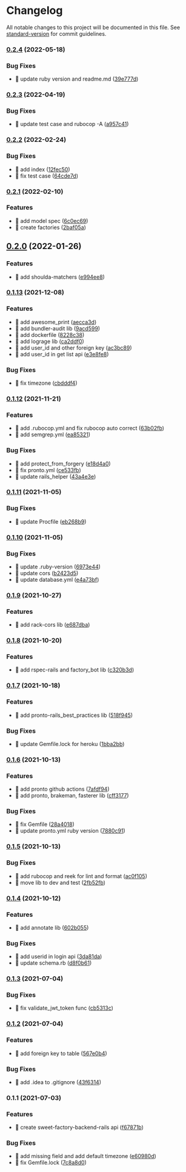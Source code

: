 # Changelog

All notable changes to this project will be documented in this file. See [standard-version](https://github.com/conventional-changelog/standard-version) for commit guidelines.

### [0.2.4](https://github.com/yeukfei02/sweet-factory-backend-rails/compare/v0.2.3...v0.2.4) (2022-05-18)


### Bug Fixes

* 🐛 update ruby version and readme.md ([39e777d](https://github.com/yeukfei02/sweet-factory-backend-rails/commit/39e777df28120462da919ed17cce39a8c52969bf))

### [0.2.3](https://github.com/yeukfei02/sweet-factory-backend-rails/compare/v0.2.2...v0.2.3) (2022-04-19)


### Bug Fixes

* 🐛 update test case and rubocop -A ([a957c41](https://github.com/yeukfei02/sweet-factory-backend-rails/commit/a957c4165b9f3c1bcf200ef104bcd7a79f57e625))

### [0.2.2](https://github.com/yeukfei02/sweet-factory-backend-rails/compare/v0.2.1...v0.2.2) (2022-02-24)


### Bug Fixes

* 🐛 add index ([12fec50](https://github.com/yeukfei02/sweet-factory-backend-rails/commit/12fec50b9e247e4fc82139cbb80b3618bfe80dbf))
* 🐛 fix test case ([64cde7d](https://github.com/yeukfei02/sweet-factory-backend-rails/commit/64cde7d162144c5631bfaf21dcf4b544fdaed699))

### [0.2.1](https://github.com/yeukfei02/sweet-factory-backend-rails/compare/v0.2.0...v0.2.1) (2022-02-10)


### Features

* 🎸 add model spec ([6c0ec69](https://github.com/yeukfei02/sweet-factory-backend-rails/commit/6c0ec69702bbabf4fd064756ed387ecbb46c370a))
* 🎸 create factories ([2baf05a](https://github.com/yeukfei02/sweet-factory-backend-rails/commit/2baf05aaa7a448af487065a4de7b64546acdc518))

## [0.2.0](https://github.com/yeukfei02/sweet-factory-backend-rails/compare/v0.1.13...v0.2.0) (2022-01-26)


### Features

* 🎸 add shoulda-matchers ([e994ee8](https://github.com/yeukfei02/sweet-factory-backend-rails/commit/e994ee8b48083359c93340af7bc70b8a7557f545))

### [0.1.13](https://github.com/yeukfei02/sweet-factory-backend-rails/compare/v0.1.12...v0.1.13) (2021-12-08)


### Features

* 🎸 add awesome_print ([aecca3d](https://github.com/yeukfei02/sweet-factory-backend-rails/commit/aecca3d8a52878e84c4f7ec246ddb5a6c7204cd1))
* 🎸 add bundler-audit lib ([9acd599](https://github.com/yeukfei02/sweet-factory-backend-rails/commit/9acd5997631072885ea2ea3535b73ce251613053))
* 🎸 add dockerfile ([8228c38](https://github.com/yeukfei02/sweet-factory-backend-rails/commit/8228c3805ca95b63983405ba56f55702752e4064))
* 🎸 add lograge lib ([ca2ddf0](https://github.com/yeukfei02/sweet-factory-backend-rails/commit/ca2ddf02a1aa4e3f53af029c8ce9f3374ed148a0))
* 🎸 add user_id and other foreign key ([ac3bc89](https://github.com/yeukfei02/sweet-factory-backend-rails/commit/ac3bc89f4de78ef80d9eeae9b55b7a81bef1d0a9))
* 🎸 add user_id in get list api ([e3e8fe8](https://github.com/yeukfei02/sweet-factory-backend-rails/commit/e3e8fe899d367bb01454bd03485c7711c9808fb3))


### Bug Fixes

* 🐛 fix timezone ([cbdddf4](https://github.com/yeukfei02/sweet-factory-backend-rails/commit/cbdddf4ebaad1f65a59922ce856d10099c73e247))

### [0.1.12](https://github.com/yeukfei02/sweet-factory-backend-rails/compare/v0.1.11...v0.1.12) (2021-11-21)


### Features

* 🎸 add .rubocop.yml and fix rubocop auto correct ([63b02fb](https://github.com/yeukfei02/sweet-factory-backend-rails/commit/63b02fbd3730fb749063d7fcc86c04291c28db4e))
* 🎸 add semgrep.yml ([ea85321](https://github.com/yeukfei02/sweet-factory-backend-rails/commit/ea853215ab0e6217d31fcfe3c8b2748d0827d0b9))


### Bug Fixes

* 🐛 add protect_from_forgery ([e18d4a0](https://github.com/yeukfei02/sweet-factory-backend-rails/commit/e18d4a0ddf1e5747ea0d604776ff0cd1ac1b3967))
* 🐛 fix pronto.yml ([ce533fb](https://github.com/yeukfei02/sweet-factory-backend-rails/commit/ce533fb2d47e6a28d2e365927b8359cb80cc51ed))
* 🐛 update rails_helper ([43a4e3e](https://github.com/yeukfei02/sweet-factory-backend-rails/commit/43a4e3e01df12ff15a8254125968e54855b686e4))

### [0.1.11](https://github.com/yeukfei02/sweet-factory-backend-rails/compare/v0.1.10...v0.1.11) (2021-11-05)


### Bug Fixes

* 🐛 update Procfile ([eb268b9](https://github.com/yeukfei02/sweet-factory-backend-rails/commit/eb268b9596ccdb89ca2b790cc0e97398db313c07))

### [0.1.10](https://github.com/yeukfei02/sweet-factory-backend-rails/compare/v0.1.9...v0.1.10) (2021-11-05)


### Bug Fixes

* 🐛 update .ruby-version ([6973e44](https://github.com/yeukfei02/sweet-factory-backend-rails/commit/6973e4406430aead9b6d31a4286e541f7c7ec4f9))
* 🐛 update cors ([b2423d5](https://github.com/yeukfei02/sweet-factory-backend-rails/commit/b2423d5864ec8c561a08090e5a2d28c01c0c70f2))
* 🐛 update database.yml ([e4a73bf](https://github.com/yeukfei02/sweet-factory-backend-rails/commit/e4a73bf2e7d881ee309cc6462266a616a00347d3))

### [0.1.9](https://github.com/yeukfei02/sweet-factory-backend-rails/compare/v0.1.8...v0.1.9) (2021-10-27)


### Features

* 🎸 add rack-cors lib ([e687dba](https://github.com/yeukfei02/sweet-factory-backend-rails/commit/e687dba5ae7d51a0526532c4c8e26b0fe73dfd8f))

### [0.1.8](https://github.com/yeukfei02/sweet-factory-backend-rails/compare/v0.1.7...v0.1.8) (2021-10-20)


### Features

* 🎸 add rspec-rails and factory_bot lib ([c320b3d](https://github.com/yeukfei02/sweet-factory-backend-rails/commit/c320b3d56e39a5df2e8165ade17497d9ab695e5f))

### [0.1.7](https://github.com/yeukfei02/sweet-factory-backend-rails/compare/v0.1.6...v0.1.7) (2021-10-18)


### Features

* 🎸 add pronto-rails_best_practices lib ([518f945](https://github.com/yeukfei02/sweet-factory-backend-rails/commit/518f945d9a174d96816a76db3dddca2318842c12))


### Bug Fixes

* 🐛 update Gemfile.lock for heroku ([1bba2bb](https://github.com/yeukfei02/sweet-factory-backend-rails/commit/1bba2bb607fdc684a52c5cf53b8e4fb8d169575d))

### [0.1.6](https://github.com/yeukfei02/sweet-factory-backend-rails/compare/v0.1.5...v0.1.6) (2021-10-13)


### Features

* 🎸 add pronto github actions ([7afdf94](https://github.com/yeukfei02/sweet-factory-backend-rails/commit/7afdf94c70cb2bfc98c851c129bafa1049c27c39))
* 🎸 add pronto, brakeman, fasterer lib ([cff3177](https://github.com/yeukfei02/sweet-factory-backend-rails/commit/cff31778a9787f74ceb77e8f95c7ec68ae602022))


### Bug Fixes

* 🐛 fix Gemfile ([28a4018](https://github.com/yeukfei02/sweet-factory-backend-rails/commit/28a40181234b5e94f8dc281ee8599faa63052be4))
* 🐛 update pronto.yml ruby version ([7880c91](https://github.com/yeukfei02/sweet-factory-backend-rails/commit/7880c919929a678443c1c0f12e76ae41eefe28c1))

### [0.1.5](https://github.com/yeukfei02/sweet-factory-backend-rails/compare/v0.1.4...v0.1.5) (2021-10-13)


### Bug Fixes

* 🐛 add rubocop and reek for lint and format ([ac0f105](https://github.com/yeukfei02/sweet-factory-backend-rails/commit/ac0f10529cfdd6ce787f5cbd78012bb88d523497))
* 🐛 move lib to dev and test ([2fb52fb](https://github.com/yeukfei02/sweet-factory-backend-rails/commit/2fb52fb5c3a8f56492ccffc86a58dca9fc3dfacb))

### [0.1.4](https://github.com/yeukfei02/sweet-factory-backend-rails/compare/v0.1.3...v0.1.4) (2021-10-12)


### Features

* 🎸 add annotate lib ([602b055](https://github.com/yeukfei02/sweet-factory-backend-rails/commit/602b0559941fd1cc218103f4106bf849080faf83))


### Bug Fixes

* 🐛 add userid in login api ([3da81da](https://github.com/yeukfei02/sweet-factory-backend-rails/commit/3da81da50eb9281dcde877fd333d673e0cb32d49))
* 🐛 update schema.rb ([d8f0b61](https://github.com/yeukfei02/sweet-factory-backend-rails/commit/d8f0b61323c3c51cbf19d7740f1b60a4eb3d8885))

### [0.1.3](https://github.com/yeukfei02/sweet-factory-backend-rails/compare/v0.1.2...v0.1.3) (2021-07-04)


### Bug Fixes

* 🐛 fix validate_jwt_token func ([cb5313c](https://github.com/yeukfei02/sweet-factory-backend-rails/commit/cb5313cd966e26b84706558504e03addf471850d))

### [0.1.2](https://github.com/yeukfei02/sweet-factory-backend-rails/compare/v0.1.1...v0.1.2) (2021-07-04)


### Features

* 🎸 add foreign key to table ([567e0b4](https://github.com/yeukfei02/sweet-factory-backend-rails/commit/567e0b4cb76d23cb856bc1d2a977ee973506d44b))


### Bug Fixes

* 🐛 add .idea to .gitignore ([43f6314](https://github.com/yeukfei02/sweet-factory-backend-rails/commit/43f63148199ae42d6663779d54ac795b7bef3c18))

### 0.1.1 (2021-07-03)


### Features

* 🎸 create sweet-factory-backend-rails api ([f67871b](https://github.com/yeukfei02/sweet-factory-backend-rails/commit/f67871bd9434d5f6947d3893fb2589b962394bd9))


### Bug Fixes

* 🐛 add missing field and add default timezone ([e60980d](https://github.com/yeukfei02/sweet-factory-backend-rails/commit/e60980d3ec2b72efc723f681a632dc41e99c8469))
* 🐛 fix Gemfile.lock ([7c8a8d0](https://github.com/yeukfei02/sweet-factory-backend-rails/commit/7c8a8d0cd8d0862ff7abb7dbec4082ce1fb9fc65))
